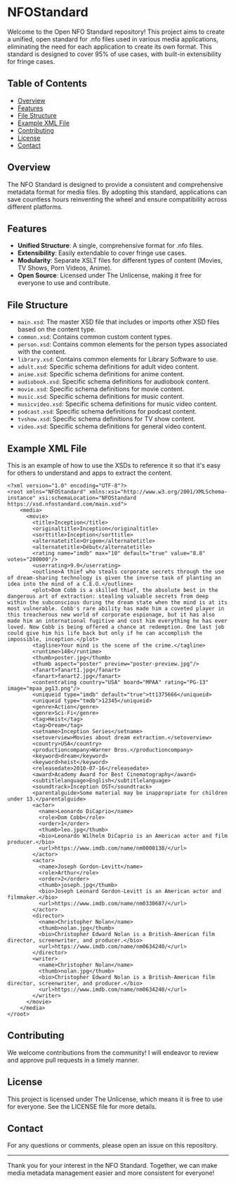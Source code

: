 # NFOStandard

Welcome to the Open NFO Standard repository! This project aims to create a unified, open standard for .nfo files used in various media applications, eliminating the need for each application to create its own format. This standard is designed to cover 95% of use cases, with built-in extensibility for fringe cases.

## Table of Contents

- [Overview](#overview)
- [Features](#features)
- [File Structure](#file-structure)
- [Example XML File](#example-xml-file)
- [Contributing](#contributing)
- [License](#license)
- [Contact](#contact)

## Overview

The NFO Standard is designed to provide a consistent and comprehensive metadata format for media files. By adopting this standard, applications can save countless hours reinventing the wheel and ensure compatibility across different platforms.

## Features

- **Unified Structure**: A single, comprehensive format for .nfo files.
- **Extensibility**: Easily extendable to cover fringe use cases.
- **Modularity**: Separate XSLT files for different types of content (Movies, TV Shows, Porn Videos, Anime).
- **Open Source**: Licensed under The Unlicense, making it free for everyone to use and contribute.

## File Structure

- `main.xsd`: The master XSD file that includes or imports other XSD files based on the content type.
- `common.xsd`: Contains common custom content types.
- `person.xsd`: Contains common elements for the person types associated with the content.
- `library.xsd`: Contains common elements for Library Software to use.
- `adult.xsd`: Specific schema definitions for adult video content.
- `anime.xsd`: Specific schema definitions for anime content.
- `audiobook.xsd`: Specific schema definitions for audiobook content.
- `movie.xsd`: Specific schema definitions for movie content.
- `music.xsd`: Specific schema definitions for music content.
- `musicvideo.xsd`: Specific schema definitions for music video content.
- `podcast.xsd`: Specific schema definitions for podcast content.
- `tvshow.xsd`: Specific schema definitions for TV show content.
- `video.xsd`: Specific schema definitions for general video content.

## Example XML File
This is an example of how to use the XSDs to reference it so that it's easy for others to understand and apps to extract the content.
```
<?xml version="1.0" encoding="UTF-8"?>
<root xmlns="NFOStandard" xmlns:xsi="http://www.w3.org/2001/XMLSchema-instance" xsi:schemaLocation="NFOStandard https://xsd.nfostandard.com/main.xsd">
	<media>
	  <movie>
		<title>Inception</title>
		<originaltitle>Inception</originaltitle>
		<sorttitle>Inception</sorttitle>
		<alternatetitle>Origem</alternatetitle>
		<alternatetitle>Début</alternatetitle>
		<rating name="imdb" max="10" default="true" value="8.8" votes="200000"/>
		<userrating>9.0</userrating>
		<outline>A thief who steals corporate secrets through the use of dream-sharing technology is given the inverse task of planting an idea into the mind of a C.E.O.</outline>
		<plot>Dom Cobb is a skilled thief, the absolute best in the dangerous art of extraction: stealing valuable secrets from deep within the subconscious during the dream state when the mind is at its most vulnerable. Cobb's rare ability has made him a coveted player in this treacherous new world of corporate espionage, but it has also made him an international fugitive and cost him everything he has ever loved. Now Cobb is being offered a chance at redemption. One last job could give him his life back but only if he can accomplish the impossible, inception.</plot>
		<tagline>Your mind is the scene of the crime.</tagline>
		<runtime>148</runtime>
		<thumb>poster.jpg</thumb>
		<thumb aspect="poster" preview="poster-preview.jpg"/>
		<fanart>fanart1.jpg</fanart>
		<fanart>fanart2.jpg</fanart>
		<contentrating country="USA" board="MPAA" rating="PG-13" image="mpaa_pg13.png"/>
		<uniqueid type="imdb" default="true">tt1375666</uniqueid>
		<uniqueid type="tmdb">12345</uniqueid>
		<genre>Action</genre>
		<genre>Sci-Fi</genre>
		<tag>Heist</tag>
		<tag>Dream</tag>
		<setname>Inception Series</setname>
		<setoverview>Movies about dream extraction.</setoverview>
		<country>USA</country>
		<productioncompany>Warner Bros.</productioncompany>
		<keyword>dream</keyword>
		<keyword>heist</keyword>
		<releasedate>2010-07-16</releasedate>
		<award>Academy Award for Best Cinematography</award>
		<subtitlelanguage>English</subtitlelanguage>
		<soundtrack>Inception OST</soundtrack>
		<parentalguide>Some material may be inappropriate for children under 13.</parentalguide>
		<actor>
		  <name>Leonardo DiCaprio</name>
		  <role>Dom Cobb</role>
		  <order>1</order>
		  <thumb>leo.jpg</thumb>
		  <bio>Leonardo Wilhelm DiCaprio is an American actor and film producer.</bio>
		  <url>https://www.imdb.com/name/nm0000138/</url>
		</actor>
		<actor>
		  <name>Joseph Gordon-Levitt</name>
		  <role>Arthur</role>
		  <order>2</order>
		  <thumb>joseph.jpg</thumb>
		  <bio>Joseph Leonard Gordon-Levitt is an American actor and filmmaker.</bio>
		  <url>https://www.imdb.com/name/nm0330687/</url>
		</actor>
		<director>
		  <name>Christopher Nolan</name>
		  <thumb>nolan.jpg</thumb>
		  <bio>Christopher Edward Nolan is a British-American film director, screenwriter, and producer.</bio>
		  <url>https://www.imdb.com/name/nm0634240/</url>
		</director>
		<writer>
		  <name>Christopher Nolan</name>
		  <thumb>nolan.jpg</thumb>
		  <bio>Christopher Edward Nolan is a British-American film director, screenwriter, and producer.</bio>
		  <url>https://www.imdb.com/name/nm0634240/</url>
		</writer>
	  </movie>
	</media>
</root>

```

## Contributing

We welcome contributions from the community! 
I will endeavor to review and approve pull requests in a timely manner.

## License

This project is licensed under The Unlicense, which means it is free to use for everyone. See the LICENSE file for more details.

## Contact

For any questions or comments, please open an issue on this repository.

---

Thank you for your interest in the NFO Standard. Together, we can make media metadata management easier and more consistent for everyone!
